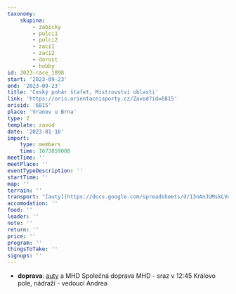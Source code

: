 ```yaml
---
taxonomy:
    skupina:
        - zabicky
        - pulci1
        - pulci2
        - zaci1
        - zaci2
        - dorost
        - hobby
id: 2023-race_1898
start: '2023-09-23'
end: '2023-09-23'
title: 'Český pohár štafet, Mistrovství oblasti'
link: 'https://oris.orientacnisporty.cz/Zavod?id=6815'
orisid: '6815'
place: 'Vranov u Brna'
type: Z
template: zavod
date: '2023-01-16'
import:
    type: members
    time: 1673859008
meetTime: ''
meetPlace: ''
eventTypeDescription: ''
startTime: ''
map: ''
terrain: ''
transport: "[auty](https://docs.google.com/spreadsheets/d/13nAnJUMskLVqCIEIaDftTleUtRbcFuc8Phf_JeQNO-E/edit#gid=1687527609) a MHD\r\nSpolečná doprava MHD - sraz v 12:45 Královo pole, nádraží - vedoucí Andrea"
accomodation: ''
food: ''
leader: ''
note: ''
return: ''
price: ''
program: ''
thingsToTake: ''
signups: ''
---
```


* **doprava**: [auty](https://docs.google.com/spreadsheets/d/13nAnJUMskLVqCIEIaDftTleUtRbcFuc8Phf_JeQNO-E/edit#gid=1687527609) a MHD
Společná doprava MHD - sraz v 12:45 Královo pole, nádraží - vedoucí Andrea
